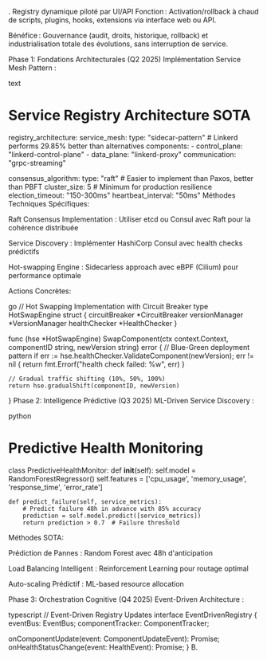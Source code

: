 . Registry dynamique piloté par UI/API
Fonction : Activation/rollback à chaud de scripts, plugins, hooks, extensions via interface web ou API.

Bénéfice : Gouvernance (audit, droits, historique, rollback) et industrialisation totale des évolutions, sans interruption de service.


Phase 1: Fondations Architecturales (Q2 2025)
Implémentation Service Mesh Pattern :

text
# Service Registry Architecture SOTA
registry_architecture:
  service_mesh:
    type: "sidecar-pattern"  # Linkerd performs 29.85% better than alternatives
    components:
      - control_plane: "linkerd-control-plane"
      - data_plane: "linkerd-proxy"
    communication: "grpc-streaming"
  
  consensus_algorithm:
    type: "raft"  # Easier to implement than Paxos, better than PBFT
    cluster_size: 5  # Minimum for production resilience
    election_timeout: "150-300ms"
    heartbeat_interval: "50ms"
Méthodes Techniques Spécifiques:

Raft Consensus Implementation : Utiliser etcd ou Consul avec Raft pour la cohérence distribuée

Service Discovery : Implémenter HashiCorp Consul avec health checks prédictifs

Hot-swapping Engine : Sidecarless approach avec eBPF (Cilium) pour performance optimale

Actions Concrètes:

go
// Hot Swapping Implementation with Circuit Breaker
type HotSwapEngine struct {
    circuitBreaker *CircuitBreaker
    versionManager *VersionManager
    healthChecker  *HealthChecker
}

func (hse *HotSwapEngine) SwapComponent(ctx context.Context, 
    componentID string, newVersion string) error {
    // Blue-Green deployment pattern
    if err := hse.healthChecker.ValidateComponent(newVersion); err != nil {
        return fmt.Errorf("health check failed: %w", err)
    }
    
    // Gradual traffic shifting (10%, 50%, 100%)
    return hse.gradualShift(componentID, newVersion)
}
Phase 2: Intelligence Prédictive (Q3 2025)
ML-Driven Service Discovery :

python
# Predictive Health Monitoring
class PredictiveHealthMonitor:
    def __init__(self):
        self.model = RandomForestRegressor()
        self.features = ['cpu_usage', 'memory_usage', 'response_time', 'error_rate']
    
    def predict_failure(self, service_metrics):
        # Predict failure 48h in advance with 85% accuracy
        prediction = self.model.predict([service_metrics])
        return prediction > 0.7  # Failure threshold
Méthodes SOTA:

Prédiction de Pannes : Random Forest avec 48h d'anticipation

Load Balancing Intelligent : Reinforcement Learning pour routage optimal

Auto-scaling Prédictif : ML-based resource allocation

Phase 3: Orchestration Cognitive (Q4 2025)
Event-Driven Architecture :

typescript
// Event-Driven Registry Updates
interface EventDrivenRegistry {
  eventBus: EventBus;
  componentTracker: ComponentTracker;
  
  onComponentUpdate(event: ComponentUpdateEvent): Promise<void>;
  onHealthStatusChange(event: HealthEvent): Promise<void>;
}
B. 